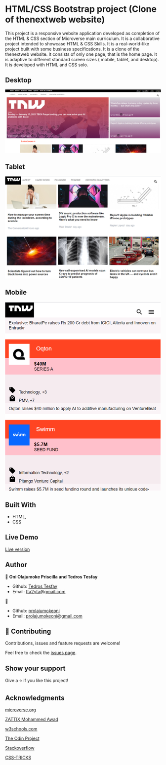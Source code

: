 
# HTML/CSS Bootstrap project (Clone of thenextweb website)

This project is a responsive website application developed as completion of the HTML & CSS section of Microverse main curriculum. It is a collaborative project intended to showcase HTML & CSS Skills. It is a real-world-like project built with some business specifications. It is a clone of the thenextweb website. It consists of only one page, that is the home page. It is adaptive to different standard screen sizes ( mobile, tablet, and desktop). It is developed with HTML and CSS solo.

## Desktop

![screenshot](./img/readme-img1.png)

## Tablet

![screenshot](./img/readme-img2.png)

## Mobile

![screenshot](./img/readme-img3.png)

## Built With

- HTML,
- CSS

## Live Demo

<a href="https://rawcdn.githack.com/prolajumokeoni/The-Next-Web/9d56f4ded445fa451a1ce60a064939def16ca662/index.html">Live version</a>

## Author

👤 **Oni Olajumoke Priscilla and Tedros Tesfay**

- Github: [Tedros Tesfay](https://github.com/tta2yta)
- Email: tta2yta@gmail.com

👤
- Github: [prolajumokeoni](https://github.com/prolajumokeoni)
- Email: prolajumokeoni@gmail.com

## 🤝 Contributing

Contributions, issues and feature requests are welcome!

Feel free to check the <a href="https://github.com/prolajumokeoni/The-Next-Web/issues/1#issue-795117627" target="_blank">issues page</a>.

## Show your support

Give a ⭐️ if you like this project!

## Acknowledgments
[microverse.org](https://www.microverse.org/)

[ZATTIX Mohammed Awad](https://www.behance.nehttps://www.microverse.org/t/gallery/24796463/ZATTIX)

[w3schools.com](https://www.w3schools.com/)

[The Odin Project](www.theodinproject.com)

[Stackoverflow](https://www.stackoverflow.com/)

[CSS-TRICKS](https://css-tricks.com/)
